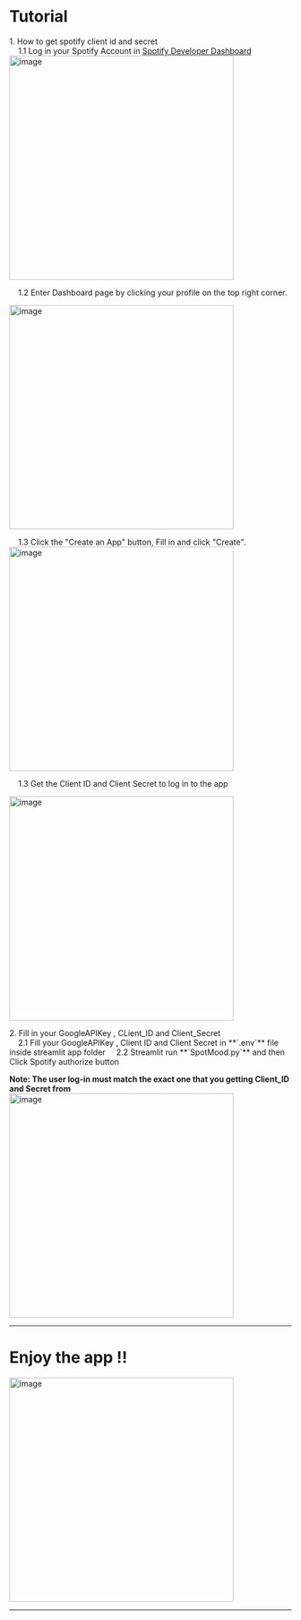# Tutorial
 
<p>1. How to get spotify client id and secret<br>
&nbsp;&nbsp;&nbsp;&nbsp;1.1 Log in your Spotify Account in <a href="https://developer.spotify.com">Spotify Developer Dashboard</a><br>
 
<img src="https://github.com/user-attachments/assets/22abcdc7-4f82-4055-8cde-56913492cc5e" alt="image" width="400">
 
&nbsp;&nbsp;&nbsp;&nbsp;1.2 Enter Dashboard page by clicking your profile on the top right corner.<br>
 
<img src="https://github.com/user-attachments/assets/2b77b7c9-7ba4-43ee-b395-e1bf88120d88" alt="image" width="400">
 
&nbsp;&nbsp;&nbsp;&nbsp;1.3 Click the "Create an App" button, Fill in and click "Create".<br>
<img src="https://github.com/user-attachments/assets/87025885-69e8-452d-b477-7760d16260bf" alt="image" width="400">
 
 
&nbsp;&nbsp;&nbsp;&nbsp;1.3 Get the Client ID and Client Secret to log in to the app<br>
 
<img src="https://github.com/user-attachments/assets/e24cc09b-180d-45c2-8e9c-e96560149386" alt="image" width="400"></p>
 
 
<p>2. Fill in your GoogleAPIKey , CLient_ID and Client_Secret<br>
&nbsp;&nbsp;&nbsp;&nbsp;2.1 Fill your GoogleAPIKey , Client ID and Client Secret in **`.env`** file inside streamlit app folder
&nbsp;&nbsp;&nbsp;&nbsp;2.2 Streamlit run **`SpotMood.py`** and then Click Spotify authorize button <br>
 
**Note: The user log-in must match the exact one that you getting Client_ID and Secret from**
<img src="https://github.com/user-attachments/assets/b5cd50da-5444-4724-adc8-365122a2b7b5" alt="image" width="400">
 
 
<hr>
 
# Enjoy the app !! <br>
 
<img src="https://github.com/user-attachments/assets/d7032096-862c-4344-94ff-108d5969740f" alt="image" width="400">
 
<hr>
 
